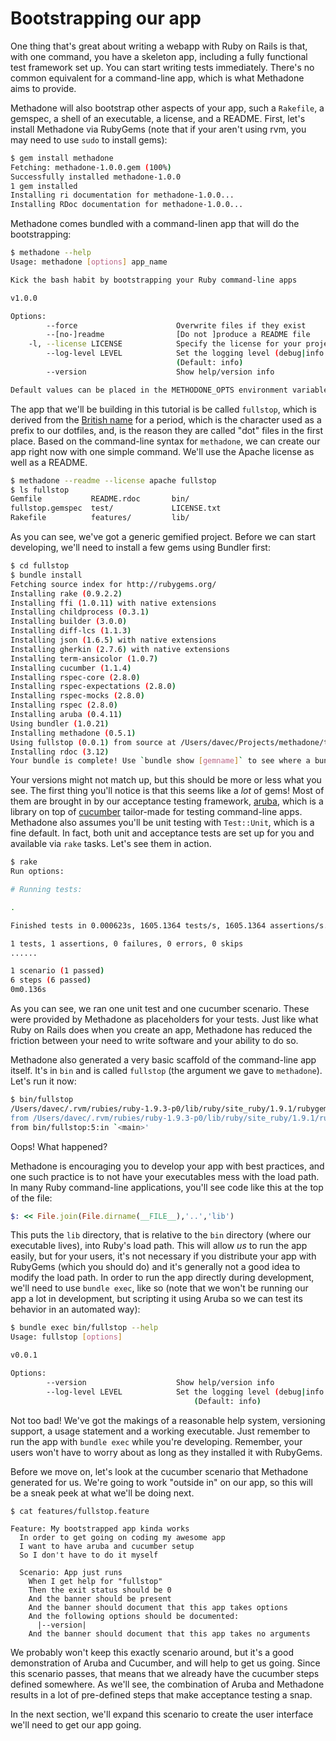 # Bootstrapping our app

One thing that's great about writing a webapp with Ruby on Rails is that, with one command, you have a skeleton app, including
a fully functional test framework set up.  You can start writing tests immediately.  There's no common equivalent for a
command-line app, which is what Methadone aims to provide.

Methadone will also bootstrap other aspects of your app, such a `Rakefile`, a gemspec, a shell of an executable, a license, and a
README.  First, let's install Methadone via RubyGems (note that if your aren't using rvm, you may need to use `sudo` to install
gems):

```sh
$ gem install methadone
Fetching: methadone-1.0.0.gem (100%)
Successfully installed methadone-1.0.0
1 gem installed
Installing ri documentation for methadone-1.0.0...
Installing RDoc documentation for methadone-1.0.0...
```

Methadone comes bundled with a command-linen app that will do the bootstrapping:

```sh
$ methadone --help
Usage: methadone [options] app_name

Kick the bash habit by bootstrapping your Ruby command-line apps

v1.0.0

Options:
        --force                      Overwrite files if they exist
        --[no-]readme                [Do not ]produce a README file
    -l, --license LICENSE            Specify the license for your project (mit|apache|custom|NONE)
        --log-level LEVEL            Set the logging level (debug|info|warn|error|fatal)
                                     (Default: info)
        --version                    Show help/version info

Default values can be placed in the METHODONE_OPTS environment variable
```

The app that we'll be building in this tutorial is be called `fullstop`, which is derived from the [British name][fullstop] for a period, which is the character used as a prefix to our dotfiles, and, is the reason they are called "dot" files in the first place.  Based on the command-line syntax for `methadone`, we can create our app right now with one simple command.  We'll use the Apache license as well as a README.

[fullstop]: http://en.wikipedia.org/wiki/Full_stop

```sh
$ methadone --readme --license apache fullstop
$ ls fullstop
Gemfile           README.rdoc       bin/              
fullstop.gemspec  test/             LICENSE.txt       
Rakefile          features/         lib/
```

As you can see, we've got a generic gemified project.  Before we can start developing, we'll need to install a few gems using Bundler first:

```sh
$ cd fullstop
$ bundle install
Fetching source index for http://rubygems.org/
Installing rake (0.9.2.2) 
Installing ffi (1.0.11) with native extensions 
Installing childprocess (0.3.1) 
Installing builder (3.0.0) 
Installing diff-lcs (1.1.3) 
Installing json (1.6.5) with native extensions 
Installing gherkin (2.7.6) with native extensions 
Installing term-ansicolor (1.0.7) 
Installing cucumber (1.1.4) 
Installing rspec-core (2.8.0) 
Installing rspec-expectations (2.8.0) 
Installing rspec-mocks (2.8.0) 
Installing rspec (2.8.0) 
Installing aruba (0.4.11) 
Using bundler (1.0.21) 
Installing methadone (0.5.1) 
Using fullstop (0.0.1) from source at /Users/davec/Projects/methadone/tutorial/code/fullstop 
Installing rdoc (3.12) 
Your bundle is complete! Use `bundle show [gemname]` to see where a bundled gem is installed.
```

Your versions might not match up, but this should be more or less what you see.  The first thing you'll notice is that this seems
like a *lot* of gems!  Most of them are brought in by our acceptance testing framework, [aruba][aruba], which is a library on top
of [cucumber][cucumber] tailor-made for testing command-line apps.  Methadone also assumes  you'll be unit
testing with `Test::Unit`, which is a fine default.   In fact, both unit and acceptance tests are set up for you and available
via `rake` tasks.  Let's see them in action.

[aruba]: http://www.github.com/cucumber/aruba
[cucumber]: http://cukes.info

```sh
$ rake
Run options: 

# Running tests:

.

Finished tests in 0.000623s, 1605.1364 tests/s, 1605.1364 assertions/s.

1 tests, 1 assertions, 0 failures, 0 errors, 0 skips
......

1 scenario (1 passed)
6 steps (6 passed)
0m0.136s
```

As you can see, we ran one unit test and one cucumber scenario.  These were provided by Methadone as placeholders for your tests.
Just like what Ruby on Rails does when you create an app, Methadone has reduced the friction between your need to write software
and your ability to do so.

Methadone also generated a very basic scaffold of the command-line app itself.  It's in `bin` and is called `fullstop` (the
argument we gave to `methadone`).  Let's run it now:

```sh
$ bin/fullstop
/Users/davec/.rvm/rubies/ruby-1.9.3-p0/lib/ruby/site_ruby/1.9.1/rubygems/custom_require.rb:36:in `require': cannot load such file -- fullstop (LoadError)
from /Users/davec/.rvm/rubies/ruby-1.9.3-p0/lib/ruby/site_ruby/1.9.1/rubygems/custom_require.rb:36:in `require'
from bin/fullstop:5:in `<main>'
```

Oops!  What happened?  

Methadone is encouraging you to develop your app with best practices, and one such practice is to not have
your executables mess with the load path.  In many Ruby command-line applications, you'll see code like this at the top of the
file:

```ruby
$: << File.join(File.dirname(__FILE__),'..','lib')
```

This puts the `lib` directory, that is relative to the `bin` directory (where our executable lives), into Ruby's load path.  This will allow *us* to run the app easily, but for your users, it's not necessary if you distribute your app with RubyGems (which you should do) and it's generally not a good idea to modify the load path.  In order to run the app directly during development, we'll need to use `bundle exec`, like so (note that we won't be running our app a lot in development, but scripting it using Aruba so we can test its behavior in an automated way):

```sh
$ bundle exec bin/fullstop --help
Usage: fullstop [options]

v0.0.1

Options:
        --version                    Show help/version info
        --log-level LEVEL            Set the logging level (debug|info|warn|error|fatal)
                                         (Default: info)
```


Not too bad!  We've got the makings of a reasonable help system, versioning support, a usage statement and a working executable.
Just remember to run the app with `bundle exec` while you're developing.  Remember, your users won't have to worry about as long
as they installed it with RubyGems.

Before we move on, let's look at the cucumber scenario that Methadone generated for us.  We're going to work "outside in" on our
app, so this will be a sneak peek at what we'll be doing next.

```sh
$ cat features/fullstop.feature 
```
```cucumber
Feature: My bootstrapped app kinda works
  In order to get going on coding my awesome app
  I want to have aruba and cucumber setup
  So I don't have to do it myself

  Scenario: App just runs
    When I get help for "fullstop"
    Then the exit status should be 0
    And the banner should be present
    And the banner should document that this app takes options
    And the following options should be documented:
      |--version|
    And the banner should document that this app takes no arguments
```

We probably won't keep this exactly scenario around, but it's a good demonstration of Aruba and Cucumber, and will help to get us
going.  Since this scenario passes, that means that we already have the cucumber steps defined somewhere.  As we'll see, the
combination of Aruba and Methadone results in a lot of pre-defined steps that make acceptance testing a snap.

In the next section, we'll expand this scenario to create the user interface we'll need to get our app going.
